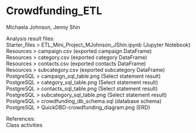 # Crowdfunding_ETL

Michaela Johnson, 
Jenny Shin

Analysis result files:   
Starter_files > ETL_Mini_Project_MJohnson_JShin.ipynb (Jupyter Notebook)  
Resources > campaign.csv (exported campaign DataFrame)   
Resources > category.csv (exported category DataFrame)   
Resources > contacts.csv (exported contacts DataFrame)   
Resources > subcategory.csv (exported subcategory DataFrame)    
PostgreSQL > campaign_sql_table.png (Select statement result)   
PostgreSQL > category_sql_table.png (Select statement result)    
PostgreSQL > contacts_sql_table.png (Select statement result)    
PostgreSQL > subcategory_sql_table.png (Select statement result)  
PostgreSQL > crowdfunding_db_schema.sql (database schema)   
PostgreSQL > QuickDBD-crowdfunding_diagram.png (ERD)

References:  
Class activities  
